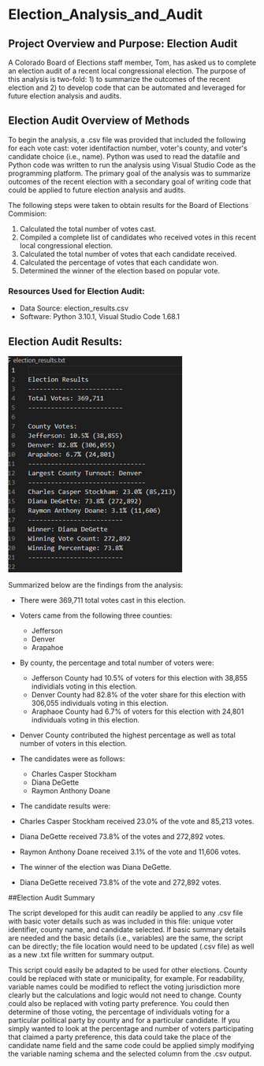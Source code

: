 # Election_Analysis_and_Audit

## Project Overview and Purpose: Election Audit 

A Colorado Board of Elections staff member, Tom, has asked us to complete an election audit of a recent local congressional election. The purpose of this analysis is  two-fold: 1) to summarize the outcomes of the recent election and 2) to develop code that can be automated and leveraged for future election analysis and audits.

## Election Audit Overview of Methods

To begin the analysis, a .csv file was provided that included the following for each vote cast: voter identifaction number, voter's county, and voter's candidate choice (i.e., name). Python was used to read the datafile and Python code was written to run the analysis using Visual Studio Code as the programming platform. The primary goal of the analysis was to summarize outcomes of the recent election with a secondary goal of writing code that could be applied to future election analysis and audits. 

The following steps were taken to obtain results for the Board of Elections Commision:
1. Calculated the total number of votes cast.
2. Compiled a complete list of candidates who received votes in this recent local congressional election.
3. Calculated the total number of votes that each candidate received.
4. Calculated the percentage of votes that each candidate won.
5. Determined the winner of the election based on popular vote.

### Resources Used for Election Audit:
- Data Source: election_results.csv
- Software: Python 3.10.1, Visual Studio Code 1.68.1
  
## Election Audit Results:

![image](Results_shot.png)

Summarized below are the findings from the analysis: 
- There were 369,711 total votes cast in this election.

- Voters came from the following three counties:
  - Jefferson 
  - Denver
  - Arapahoe

- By county, the percentage and total number of voters were:  
  - Jefferson County had 10.5% of voters for this election with 38,855 individials voting in this election.
  - Denver County had 82.8% of the voter share for this election with 306,055 individuals voting in this election.
  - Araphaoe County had 6.7% of voters for this election with 24,801 individuals voting in this election.

- Denver County contributed the highest percentage as well as total number of voters in this election.

- The candidates were as follows:
  - Charles Casper Stockham
  - Diana DeGette
  - Raymon Anthony Doane
  
 - The candidate results were:
  - Charles Casper Stockham received 23.0% of the vote and 85,213 votes.
  - Diana DeGette received 73.8% of the votes and 272,892 votes.
  - Raymon Anthony Doane received 3.1% of the vote and 11,606 votes.
  
 - The winner of the election was Diana DeGette. 
  - Diana DeGette received 73.8% of the vote and 272,892 votes.

##Election Audit Summary

The script developed for this audit can readily be applied to any .csv file with basic voter details such as was included in this file: unique voter identifier, county name, and candidate selected. If basic summary details are needed and the basic details (i.e., variables) are the same, the script can be directly; the file location would need to be updated (.csv file) as well as a new .txt file written for summary output.

This script could easily be adapted to be used for other elections. County could be replaced with state or municipality, for example. For readability, variable names could be modified to reflect the voting jurisdiction more clearly but the calculations and logic would not need to change. County could also be replaced with voting party preference. You could then determine of those voting, the percentage of individuals voting for a particular political party by county and for a particular candidate. If you simply wanted to look at the percentage and number of voters participating that claimed a party preference, this data could take the place of the candidate name field and the same code could be applied simply modifying the variable naming schema and the selected column from the .csv output.
